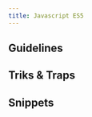 ```yaml
---
title: Javascript ES5
---
```


## Guidelines

## Triks & Traps 

## Snippets



<!-- <Content :page-key="getPageKey($site.pages, '/included.html')" /> -->